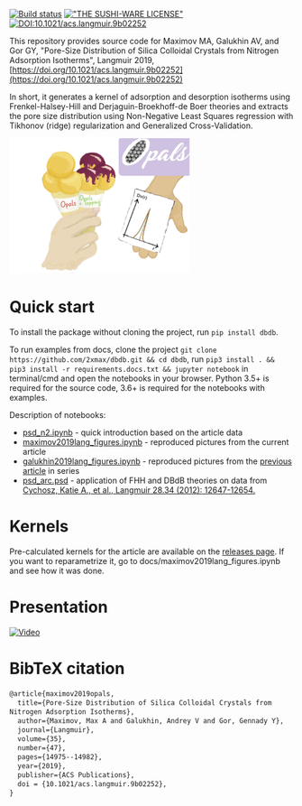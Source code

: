 [![Build status](https://dev.azure.com/supatfs/dbdb/_apis/build/status/dbdb-Python%20package-CI)](https://dev.azure.com/supatfs/dbdb/_build/latest?definitionId=1) [!["THE SUSHI-WARE LICENSE"](https://img.shields.io/badge/license-SUSHI--WARE%F0%9F%8D%A3-blue.svg)](https://github.com/MakeNowJust/sushi-ware) [![DOI:10.1021/acs.langmuir.9b02252](https://zenodo.org/badge/DOI/10.1021/acs.langmuir.9b02252.svg)](https://doi.org/10.1021/acs.langmuir.9b02252)

This repository provides source code for Maximov MA, Galukhin AV, and Gor GY, "Pore-Size Distribution of Silica Colloidal Crystals from Nitrogen Adsorption Isotherms", Langmuir 2019, [https://doi.org/10.1021/acs.langmuir.9b02252](https://doi.org/10.1021/acs.langmuir.9b02252)

In short, it generates a kernel of adsorption and desorption isotherms using Frenkel-Halsey-Hill and Derjaguin-Broekhoff-de Boer theories and extracts the pore size distribution using Non-Negative Least Squares regression with Tikhonov (ridge) regularization and Generalized Cross-Validation.

![alt text](/docs/TOC.png?raw=true "TOC")

Quick start
===========
To install the package without cloning the project, run ```pip install dbdb```.

To run examples from docs, clone the project ```git clone https://github.com/2xmax/dbdb.git && cd dbdb```, run ```pip3 install . && pip3 install -r requirements.docs.txt && jupyter notebook``` in terminal/cmd and open the notebooks in your browser. Python 3.5+ is required for the source code, 3.6+ is required for the notebooks with examples.

Description of notebooks:
 - [psd_n2.ipynb](https://nbviewer.jupyter.org/github/2xmax/dbdb/blob/master/docs/psd_n2.ipynb) - quick introduction based on the article data
- [maximov2019lang_figures.ipynb](https://nbviewer.jupyter.org/github/2xmax/dbdb/blob/master/docs/maximov2019lang_figures.ipynb) - reproduced pictures from the current article
- [galukhin2019lang_figures.ipynb](https://nbviewer.jupyter.org/github/2xmax/dbdb/blob/master/docs/galukhin2019lang_figures.ipynb) - reproduced pictures from the [previous article](https://doi.org/10.1021/acs.langmuir.8b03476) in series
- [psd_arc.psd](https://nbviewer.jupyter.org/github/2xmax/dbdb/blob/master/docs/psd_arc.ipynb) - application of FHH and DBdB theories on data from [Cychosz, Katie A., et al., Langmuir 28.34 (2012): 12647-12654.](https://doi.org/10.1021/la302362h)

Kernels
===============
Pre-calculated kernels for the article are available on the [releases page](https://github.com/2xmax/dbdb/releases). If you want to reparametrize it, go to docs/maximov2019lang_figures.ipynb and see how it was done.

Presentation
===============
[![Video](https://img.youtube.com/vi/KSNxl3CTed4/0.jpg)](https://www.youtube.com/watch?v=KSNxl3CTed4)

BibTeX citation
===============
```
@article{maximov2019opals,
  title={Pore-Size Distribution of Silica Colloidal Crystals from Nitrogen Adsorption Isotherms},
  author={Maximov, Max A and Galukhin, Andrey V and Gor, Gennady Y},
  journal={Langmuir},
  volume={35},
  number={47},
  pages={14975--14982},
  year={2019},
  publisher={ACS Publications},
  doi = {10.1021/acs.langmuir.9b02252},
}
```
 
